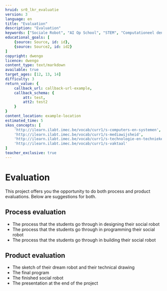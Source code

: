 ```yaml
---
hruid: sr0_lkr_evaluatie
version: 3
language: en
title: "Evaluation"
description: "Evaluation"
keywords: ["Sociale Robot", "AI Op School", "STEM", "Computationeel denken", "Grafisch programmeren"]
educational_goals: [
    {source: Source, id: id}, 
    {source: Source2, id: id2}
]
copyright: dwengo
licence: dwengo
content_type: text/markdown
available: true
target_ages: [12, 13, 14]
difficulty: 3
return_value: {
    callback_url: callback-url-example,
    callback_schema: {
        att: test,
        att2: test2
    }
}
content_location: example-location
estimated_time: 5
skos_concepts: [
    'http://ilearn.ilabt.imec.be/vocab/curr1/s-computers-en-systemen', 
    'http://ilearn.ilabt.imec.be/vocab/curr1/s-mediawijsheid', 
    'http://ilearn.ilabt.imec.be/vocab/curr1/s-technologie-en-technieken', 
    'http://ilearn.ilabt.imec.be/vocab/curr1/s-vaktaal'
]
teacher_exclusive: true
---
```


# Evaluation

This project offers you the opportunity to do both process and product evaluations. Below are suggestions for both.

## Process evaluation

* The process that the students go through in designing their social robot
* The process that the students go through in programming their social robot
* The process that the students go through in building their social robot


## Product evaluation

* The sketch of their dream robot and their technical drawing
* The final program
* The finished social robot
* The presentation at the end of the project